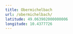 ```yaml
---
title: Obermichelbach
url: /obermichelbach/
latitude: 49.063902000000006
longitude: 10.4377726
---
```

